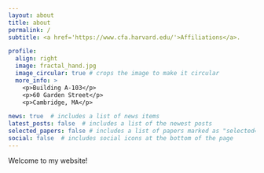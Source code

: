 ```yaml
---
layout: about
title: about
permalink: /
subtitle: <a href='https://www.cfa.harvard.edu/'>Affiliations</a>.

profile:
  align: right
  image: fractal_hand.jpg
  image_circular: true # crops the image to make it circular
  more_info: >
    <p>Building A-103</p>
    <p>60 Garden Street</p>
    <p>Cambridge, MA</p>

news: true  # includes a list of news items
latest_posts: false  # includes a list of the newest posts
selected_papers: false # includes a list of papers marked as "selected={true}"
social: false  # includes social icons at the bottom of the page
---
```


Welcome to my website! 